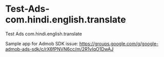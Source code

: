 # Test-Ads-com.hindi.english.translate
Test Ads com.hindi.english.translate

Sample app for Admob SDK issue: https://groups.google.com/g/google-admob-ads-sdk/c/rX6fPNVN6cc/m/2R1vIqO1DwAJ
